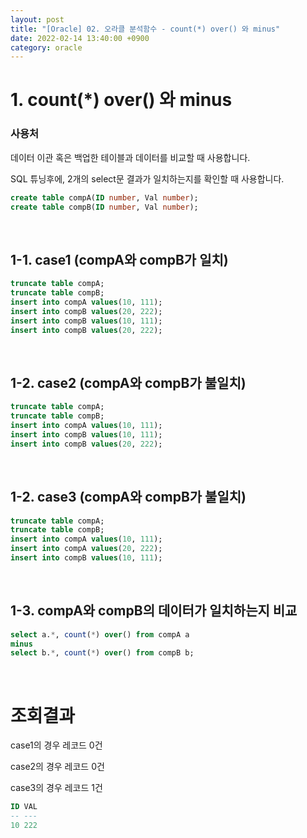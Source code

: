 ```yaml
---
layout: post
title: "[Oracle] 02. 오라클 분석함수 - count(*) over() 와 minus"
date: 2022-02-14 13:40:00 +0900
category: oracle
---
```


# 1. count(*) over() 와 minus


### 사용처
데이터 이관 혹은 백업한 테이블과 데이터를 비교할 때 사용합니다.

SQL 튜닝후에, 2개의 select문 결과가 일치하는지를 확인할 때 사용합니다.

```sql
create table compA(ID number, Val number);
create table compB(ID number, Val number);
```

<br>

## 1-1. case1 (compA와 compB가 일치)
```sql
truncate table compA;
truncate table compB;
insert into compA values(10, 111);
insert into compB values(20, 222);
insert into compB values(10, 111);
insert into compB values(20, 222);
```

<br>

## 1-2. case2 (compA와 compB가 불일치)
```sql
truncate table compA;
truncate table compB;
insert into compA values(10, 111);
insert into compB values(10, 111);
insert into compB values(20, 222);
```

<br>

## 1-2. case3 (compA와 compB가 불일치)
```sql
truncate table compA;
truncate table compB;
insert into compA values(10, 111);
insert into compA values(20, 222);
insert into compB values(10, 111);
```

<br>

## 1-3. compA와 compB의 데이터가 일치하는지 비교
```sql
select a.*, count(*) over() from compA a
minus
select b.*, count(*) over() from compB b;
```


<br>

# 조회결과

case1의 경우 레코드 0건

case2의 경우 레코드 0건 

case3의 경우 레코드 1건
```sql
ID VAL
-- ---
10 222
```

  